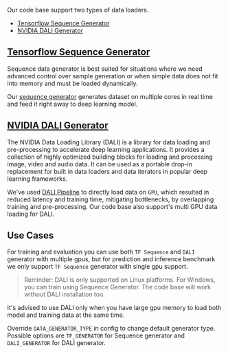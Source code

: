 Our code base support two types of data loaders.

- [Tensorflow Sequence Generator](#tensorflow-sequence-generator)
- [NVIDIA DALI Generator](#nvidia-dali-generator)

## [Tensorflow Sequence Generator](https://www.tensorflow.org/api_docs/python/tf/keras/utils/Sequence)

Sequence data generator is best suited for situations where we need
advanced control over sample generation or when simple data does not
fit into memory and must be loaded dynamically.

Our [sequence generator](./../data_generators/tf_data_generator.py) generates
dataset on multiple cores in real time and feed it right away to deep
learning model.

## [NVIDIA DALI Generator](https://docs.nvidia.com/deeplearning/dali/user-guide/docs/index.html)

The NVIDIA Data Loading Library (DALI) is a library for data loading and
pre-processing to accelerate deep learning applications. It provides a
collection of highly optimized building blocks for loading and processing
image, video and audio data. It can be used as a portable drop-in
replacement for built in data loaders and data iterators in popular deep
learning frameworks.

We've used [DALI Pipeline](./../data_generators/dali_data_generator.py) to directly load
data on `GPU`, which resulted in reduced latency and training time,
mitigating bottlenecks, by overlapping training and pre-processing. Our code
base also support's multi GPU data loading for DALI.

## Use Cases

For training and evaluation you can use both  `TF Sequence` and `DALI` generator with multiple gpus, but for prediction
and inference benchmark we only support `TF Sequence` generator with single gpu support.

> Reminder: DALI is only supported on Linux platforms. For Windows, you can
> train using Sequence Generator. The code base will work without DALI
> installation too.

It's advised to use DALI only when you have large gpu memory to load both model
and training data at the same time.

Override `DATA_GENERATOR_TYPE` in config to change default generator type. Possible
options are `TF_GENERATOR` for Sequence generator and `DALI_GENERATOR` for DALI generator.
 
